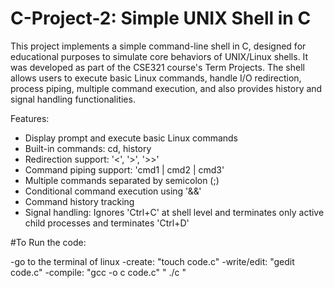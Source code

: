 # C-Project-2: Simple UNIX Shell in C

This project implements a simple command-line shell in C, designed for educational purposes to 
simulate core behaviors of UNIX/Linux shells. It was developed as part of the CSE321 course's Term Projects.
The shell allows users to execute basic Linux commands, handle I/O redirection, process piping,
multiple command execution, and also provides history and signal handling functionalities.

Features:

- Display prompt and execute basic Linux commands
- Built-in commands: cd, history
- Redirection support: '<', '>', '>>'
- Command piping support: 'cmd1 | cmd2 | cmd3'
- Multiple commands separated by semicolon (;)
- Conditional command execution using '&&'
- Command history tracking
- Signal handling: Ignores 'Ctrl+C' at shell level and terminates only active child processes and terminates 'Ctrl+D'


#To Run the code:

-go to the terminal of linux
-create: "touch code.c"
-write/edit: "gedit code.c"
-compile: "gcc -o c code.c" " ./c "
